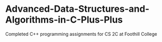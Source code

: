 # Advanced-Data-Structures-and-Algorithms-in-C-Plus-Plus
Completed C++ programming assignments for CS 2C at Foothill College
